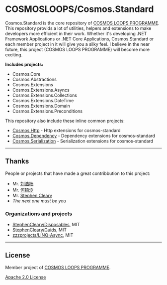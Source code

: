# COSMOSLOOPS/Cosmos.Standard

Cosmos.Standard is the core repository of [COSMOS LOOPS PROGRAMME](https://github.com/cosmos-loops). This repository provids a lot of utilities, helpers and extensions to make developers more efficient in their work. Whether it's developing .NET Framework Applications or .NET Core Applications, Cosmos.Standard or each member project in it will give you a silky feel. I believe in the near future, this project (COSMOS LOOPS PROGRAMME) will become more exciting.

**Includes projects:**

- Cosmos.Core
- Cosmos.Abstractions
- Cosmos.Extensions
- Cosmos.Extensions.Asyncs
- Cosmos.Extensions.Collections
- Cosmos.Extensions.DateTime
- Cosmos.Extensions.Domain
- Cosmos.Extensions.Preconditions

This repository also include these inline common projects:

- [Cosmos.Http](extra/http) - Http extensions for cosmos-standard
- [Cosmos.Dependency](extra/ioc) - Dependency extensions for cosmos-standard
- [Cosmos.Serialization](extra/serialization) - Serialization extensions for cosmos-standard

---

## Thanks

People or projects that have made a great contribbution to this project:

- Mr. [刘浩杨](https://github.com/liuhaoyang)
- Mr. [何镇汐](https://github.com/UtilCore)
- Mr. [Stephen Cleary](https://github.com/StephenCleary)
- _The next one must be you_

### Organizations and projects

- [StephenCleary/Disposables](https://github.com/StephenCleary/Disposables), MIT
- [StephenCleary/Guids](https://github.com/StephenCleary/Guids), MIT
- [zzzprojects/LINQ-Async](https://github.com/zzzprojects/LINQ-Async), MIT

---

## License

Member project of [COSMOS LOOPS PROGRAMME](https://github.com/cosmos-loops).

[Apache 2.0 License](/LICENSE)
